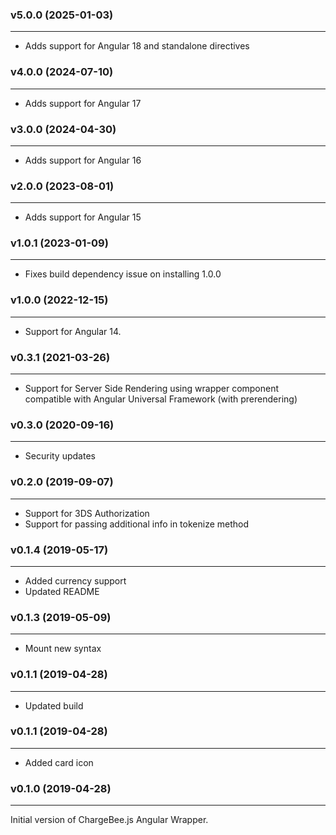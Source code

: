 ### v5.0.0 (2025-01-03)
***
* Adds support for Angular 18 and standalone directives

### v4.0.0 (2024-07-10)
***
* Adds support for Angular 17

### v3.0.0 (2024-04-30)
***
* Adds support for Angular 16

### v2.0.0 (2023-08-01)
***
* Adds support for Angular 15

### v1.0.1 (2023-01-09)
***
* Fixes build dependency issue on installing 1.0.0

### v1.0.0 (2022-12-15)
***
* Support for Angular 14.

### v0.3.1 (2021-03-26)
***
* Support for Server Side Rendering using wrapper component compatible with Angular Universal Framework (with prerendering)

### v0.3.0 (2020-09-16)
***
* Security updates

### v0.2.0 (2019-09-07)
* * *
* Support for 3DS Authorization
* Support for passing additional info in tokenize method

### v0.1.4 (2019-05-17)
* * *
* Added currency support
* Updated README

### v0.1.3 (2019-05-09)
* * *
* Mount new syntax

### v0.1.1  (2019-04-28)
* * *
* Updated build

### v0.1.1  (2019-04-28)
* * *
* Added card icon

### v0.1.0  (2019-04-28)
* * *
Initial version of ChargeBee.js Angular Wrapper.
